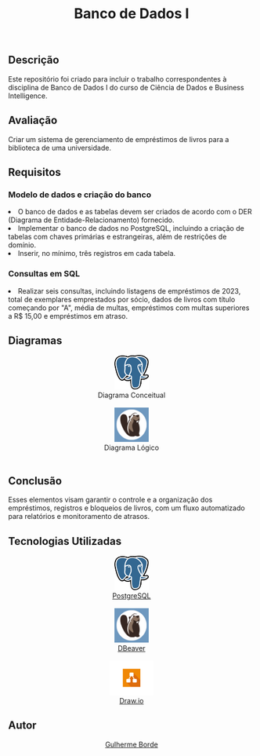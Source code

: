 <!DOCTYPE html>
<html

<body>
  <h1 align="center">Banco de Dados I</h1>
</br>
  <h2>Descrição</h2>
Este repositório foi criado para incluir o trabalho correspondentes à disciplina de Banco de Dados I do curso de Ciência de Dados e Business Intelligence. 

 <h2>Avaliação</h2>
Criar um sistema de gerenciamento de empréstimos de livros para a biblioteca de uma universidade.

<h2>Requisitos</h2>
<h3>Modelo de dados e criação do banco</h3>
  <li>O banco de dados e as tabelas devem ser criados de acordo com o DER (Diagrama de Entidade-Relacionamento) fornecido.</li>
  <li>Implementar o banco de dados no PostgreSQL, incluindo a criação de tabelas com chaves primárias e estrangeiras, além de restrições de domínio.</li>
  <li>Inserir, no mínimo, três registros em cada tabela.</li>

<h3>Consultas em SQL</h3>
  <li>Realizar seis consultas, incluindo listagens de empréstimos de 2023, total de exemplares emprestados por sócio, dados de livros com título começando por "A", média de multas, empréstimos com multas superiores a R$ 15,00 e empréstimos em atraso.</li>  

   <h2>Diagramas</h2>
  <div align="center">
   <img src="https://github.com/bordeguilherme/Database_BI/blob/main/Imagens%20Readme/Postgresql_elephant.svg.png" height="70" width="70">
    </br>
    Diagrama Conceitual
   </div>
  </br>
   <div align="center">
   <img src="https://github.com/bordeguilherme/Database_BI/blob/main/Imagens%20Readme/dbeaver-logo-E07205C498-seeklogo.com.png" height="70" width="70">
    </br>
   Diagrama Lógico
   </div>
  </br>

<h2>Conclusão</h2>
Esses elementos visam garantir o controle e a organização dos empréstimos, registros e bloqueios de livros, com um fluxo automatizado para relatórios e monitoramento de atrasos.

  <h2>Tecnologias Utilizadas</h2>
  <div align="center">
   <img src="https://github.com/bordeguilherme/Database_BI/blob/main/Imagens%20Readme/Postgresql_elephant.svg.png" height="70" width="70">
    </br>
    <a href="https://www.postgresql.org/docs/">PostgreSQL</a>
   </div>
  </br>
   <div align="center">
   <img src="https://github.com/bordeguilherme/Database_BI/blob/main/Imagens%20Readme/dbeaver-logo-E07205C498-seeklogo.com.png" height="70" width="70">
    </br>
    <a href="https://dbeaver.com/docs/dbeaver/">DBeaver</a>
   </div>
  </br>
   <div align="center">
   <img src="https://github.com/bordeguilherme/Database_BI/blob/main/Imagens%20Readme/base-for-round-logos%403x.png" height="70" width="90">
    </br>
    <a href="https://www.drawio.com/doc/">Draw.io</a>
   </div>


<h2>Autor</h2>  
<div align="center">
<a href="https://github.com/bordeguilherme">Gulherme Borde</a>
  </div>
